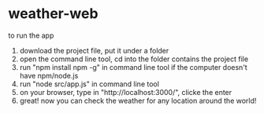 # weather-web

to run the app
1. download the project file, put it under a folder
2. open the command line tool, cd into the folder contains the project file
3. run "npm install npm -g" in command line tool if the computer doesn't have npm/node.js
4. run "node src/app.js" in command line tool
5. on your browser, type in "http://localhost:3000/", clicke the enter
6. great! now you can check the weather for any location around the world!
